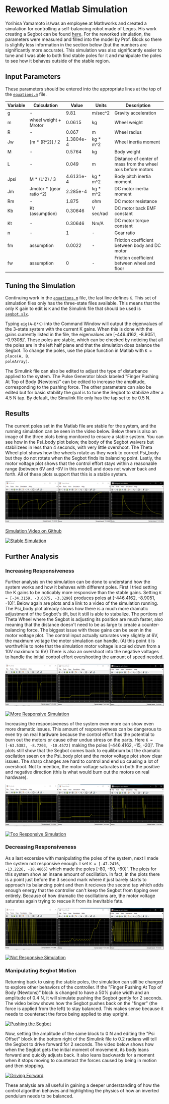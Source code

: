 # Reworked Matlab Simulation
Yorihisa Yamamoto is/was an employee at Mathworks and created a simulation for controlling a self-balancing robot made of Legos. His work creating a Segbot can be found [here](https://www.mathworks.com/matlabcentral/fileexchange/19147-nxtway-gs-self-balancing-two-wheeled-robot-controller-design). For the reworked simulation, the parameters were measured and filled into the model by Prof. Block so there is slightly less information in the section below (but the numbers are significantly more accurate). This simulation was also significantly easier to tune and I was able to both find stable poles for it and manipulate the poles to see how it behaves outside of the stable region.  

## Input Parameters
These parameters should be entered into the appropriate lines at the top of the [<code>equations.m</code>](https://github.com/monk200/Segbot/blob/main/Matlab_Simulation/Reworked%20Simulation%20Files/equations.m) file.  

| Variable | Calculation | Value | Units | Description |
| ----------- | ----------- | -----------| -----------| -----------|
| g | - | 9.81 | m/sec^2 | Gravity acceleration |
| m | wheel weight + Mrotor | 0.0615 | kg | Wheel weight |
| R | - | 0.067 | m | Wheel radius |
| Jw | [m * (R^2)] / 2 | 1.3804e-4 | kg * m^2 | Wheel inertia moment |
| M | - | 0.5764 | kg | Body weight |
| L | - | 0.049 | m | Distance of center of mass from the wheel axis before motors |
| Jpsi | M * (L^2) / 3 | 4.6131e-4 | kg * m^2 | Body pitch inertia moment |
| Jm | Jmotor * (gear ratio ^2) | 2.285e-4 | kg * m^2 | DC motor inertia moment |
| Rm | - | 1.875 | ohm | DC motor resistance |
| Kb | Kt (assumption) | 0.30646 | V sec/rad | DC motor back EMF constant |
| Kt | - | 0.30646 | Nm/A | DC motor torque constant |
| n | - | 1 | - | Gear ratio |
| fm | assumption | 0.0022 | - | Friction coefficient between body and DC motor |
| fw | assumption | 0 | - | Friction coefficient between wheel and floor |

## Tuning the Simulation
Continuing work in the [<code>equations.m</code>](https://github.com/monk200/Segbot/blob/main/Matlab_Simulation/Reworked%20Simulation%20Files/equations.m) file, the last line defines <code>K</code>. This set of simulation files only has the three-state files available. This means that the only K gain to edit is <code>K</code> and the Simulink file that should be used is [<code>segbot.slx</code>](https://github.com/monk200/Segbot/blob/main/Matlab_Simulation/Reworked%20Simulation%20Files/segbot.slx).  

Typing <code>eig(A-B*K)</code> into the Command Window will output the eigenvalues of the 3-state system with the current K gains. When this is done with the gains currently listed in the file, the eigenvalues are [-446.4162, -8.9051, -0.9308]'. These poles are stable, which can be checked by noticing that all the poles are in the left half plane and that the simulation does balance the Segbot. To change the poles, use the place function in Matlab with <code>K = place(A, B, poleArray)</code>.  

The Simulink file can also be edited to adjust the type of disturbance applied to the system. The Pulse Generator block labeled "Finger Pushing At Top of Body (Newtons)" can be edited to increase the amplitude, corresponding to the pushing force. The other parameters can also be edited but for basic stability the goal is to tune the Segbot to stabilize after a 4.5 N tap. By default, the Simulink file only has the tap set to be 0.5 N.  

## Results
The current poles set in the Matlab file are stable for the system, and the running simulation can be seen in the video below. Below there is also an image of the three plots being monitored to ensure a stable system. You can see how in the Psi_body plot below, the body of the Segbot waivers but stabilizees in less than 4 seconds, with very little overshoot. The Theta Wheel plot shows how the wheels rotate as they work to correct Psi_body but they do not rotate when the Segbot finds its balancing point. Lastly, the motor voltage plot shows that the control effort stays within a reasonable range (between 6V and -6V in this model) and does not waiver back and forth. All of these plots support that this is a stable system.  

![Stable Pole Plots](https://github.com/monk200/Segbot/blob/main/Matlab_Simulation/Reworked%20SImulation%20Files/plots.PNG)  

[Simulation Video on Github](https://github.com/monk200/Segbot/blob/main/Matlab_Simulation/Reworked%20SImulation%20Files/Stable%20Poles.mp4)  

[![Stable Simulation](https://i9.ytimg.com/vi/3cc0C4fP93k/mq2.jpg?sqp=COivmoUG&rs=AOn4CLCJ8H2jLm_IbXASKFX4jyyljRI18w)](https://youtu.be/3cc0C4fP93k)  

## Further Analysis
### Increasing Responsiveness
Further analysis on the simulation can be done to understand how the system works and how it behaves with different poles. First I tried setting the K gains to be noticably more responsive than the stable gains. Setting <code>K = [-34.3159, -3.6375, -3.3290]</code> produces poles at [-446.4162, -8.9051, -10]'. Below again are plots and a link to a video of the simulation running. The Psi_body plot already shows how there is a much more dramatic adjustment of the Segbot's tilt, but it still is able to stabalize. The portions of Theta Wheel where the Segbot is adjusting its position are much faster, also meaning that the distance doesn't need to be as large to create a counter-balancing force. The biggest issue with these gains can be seen in the motor voltage plot. The control input actually saturates very slightly at 6V, the maximum voltage the motor simulation can handle. (At this point it is worthwhile to note that the simulation motor voltage is scaled down from a 10V maximum to 6V) There is also an overshoot into the negative voltages to handle the initial control effort overshooting the amount of speed needed.  

![More Responsive Poles Plots](https://github.com/monk200/Segbot/blob/main/Matlab_Simulation/Reworked%20SImulation%20Files/Manipulating%20Poles/more%20responsive.png)  

[![More Responsive Simulation](https://i9.ytimg.com/vi/d-1ndJblGV4/mq2.jpg?sqp=CJSymoUG&rs=AOn4CLDhbV_oiLb7Lkc6tJv4Wer1joIFBQ)](https://youtu.be/d-1ndJblGV4)  

Increasing the responsiveness of the system even more can show even more dramatic issues. This amount of responsiveness can be dangerous to even try on real hardware because the control effort has the potential to burn out the motors or cause other undue stress on the parts. Here <code>K = [-63.5382, -8.7203, -10.4572]</code> making the poles [-446.4162, -15, -20]'. The plots still show that the Segbot comes back to equilibrium but the dramatic oscilation sseen on the Psi_body plot and the motor voltage plot show clear issues. The sharp changes are hard to control and end up causing a lot of overshoot. Not to mention, the motor voltage saturates in both the positive and negative direction (this is what would burn out the motors on real hardware).  

![Too Responsive Poles Plots](https://github.com/monk200/Segbot/blob/main/Matlab_Simulation/Reworked%20SImulation%20Files/Manipulating%20Poles/too%20responsive.png)  

[![Too Responsive Simulation](https://i9.ytimg.com/vi/qGNAavwwsLA/mq2.jpg?sqp=CJSymoUG&rs=AOn4CLBHmMkdnnnPPcbu0SqsS15x4eH_rw)](https://youtu.be/qGNAavwwsLA)  

### Decreasing Responsiveness
As a last excersise with manipulating the poles of the system, next I made the system not responsive enough. I set <code>K = [-47.2416, -13.2226, -18.4865]</code> which made the poles [-80, -50, -60]'. The plots for this system show an insane amount of oscillation. In fact, in the plots there is a point just before the 3 second mark where it just barely starts to approach its balancing point and then it recieves the second tap which adds enough energy that the controller can't keep the Segbot from tipping over entirely. Because of how dramatic the oscillations are, the motor voltage saturates again trying to rescue it from its inevitable fate.  

![Not Responsive Poles Plots](https://github.com/monk200/Segbot/blob/main/Matlab_Simulation/Reworked%20SImulation%20Files/Manipulating%20Poles/not%20responsive%20enough.png)  

[![Not Responsive Simulation](https://i9.ytimg.com/vi/98DRiGnAHTE/mq2.jpg?sqp=CJSymoUG&rs=AOn4CLAJN01t3IVaV5EQRfSDflwHPqQEmQ)](https://youtu.be/98DRiGnAHTE)  

### Manipulating Segbot Motion
Returning back to using the stable poles, the simulation can still be changed to explore other behaviors of the controller. If the "Finger Pushing At Top of Body (Newtons)" block is changed to have a 50% pulse width and an amplitude of 0.4 N, it will simulate pushing the Segbot gently for 2 seconds. The video below shows how the Segbot pushes back on the "finger" (the force is applied from the left) to stay balanced. This makes sense because it needs to counteract the force being applied to stay upright.  

[![Pushing the Segbot](https://i9.ytimg.com/vi/trDw0ImDjyA/mq2.jpg?sqp=CJSymoUG&rs=AOn4CLDj4GD_oKIvsqj5oNDacKADWgLnjw)](https://youtu.be/trDw0ImDjyA)  

Now, setting the amplitude of the same block to 0 N and editing the "Psi Offset" block in the bottom right of the Simulink file to 0.2 radians will tell the Segbot to drive forward for 2 seconds. The video below shows how when the Segbot gets the initial moment of movement, its body leans forward and quickly adjusts back. It also leans backwards for a moment when it stops moving to counteract the forces caused by being in motion and then stopping.  

[![Driving Forward](https://i9.ytimg.com/vi/pj7e5s4WAzk/mq2.jpg?sqp=CJSymoUG&rs=AOn4CLA_n4mxyR3HFyExo9DBc1lfoqnhAQ)](https://youtu.be/pj7e5s4WAzk)  

These analysis are all useful in gaining a deeper understanding of how the control algorithm behaves and highlighting the physics of how an inverted pendulum needs to be balanced.  
